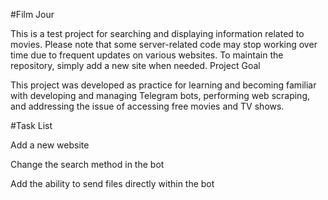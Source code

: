 
#Film Jour

This is a test project for searching and displaying information related to movies.
Please note that some server-related code may stop working over time due to frequent updates on various websites.
To maintain the repository, simply add a new site when needed.
Project Goal

This project was developed as practice for learning and becoming familiar with developing and managing Telegram bots, performing web scraping, and addressing the issue of accessing free movies and TV shows.

#Task List

Add a new website

Change the search method in the bot

Add the ability to send files directly within the bot
